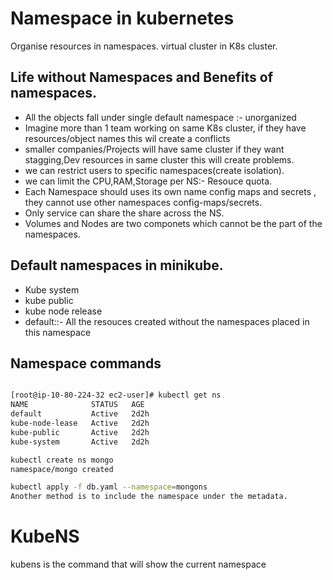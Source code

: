 # Namespace in kubernetes
  Organise resources in namespaces.
  virtual cluster in K8s cluster.

## Life without Namespaces and Benefits of namespaces.
- All the objects fall under single default namespace :- unorganized
- Imagine more than 1 team working on same K8s cluster, if they have resources/object names this wil create a conflicts
- smaller companies/Projects will have same cluster  if they want stagging,Dev resources in same cluster this will create  problems.
- we can restrict users to specific namespaces(create isolation).
- we can limit the CPU,RAM,Storage per NS:- Resouce quota.
- Each Namespace should uses its own name config maps and secrets , they cannot use other namespaces config-maps/secrets.
- Only service can share the share across the NS.
- Volumes and Nodes are two componets which cannot be the part of the namespaces.
  

## Default namespaces in minikube.
  - Kube system
  - kube public
  - kube node release
  - default::- All the resouces created without the namespaces placed in this namespace


## Namespace commands
```bash

[root@ip-10-80-224-32 ec2-user]# kubectl get ns
NAME              STATUS   AGE
default           Active   2d2h
kube-node-lease   Active   2d2h
kube-public       Active   2d2h
kube-system       Active   2d2h

kubectl create ns mongo
namespace/mongo created

kubectl apply -f db.yaml --namespace=mongons
Another method is to include the namespace under the metadata.
```

# KubeNS
  kubens is the command that will show the current namespace

    
